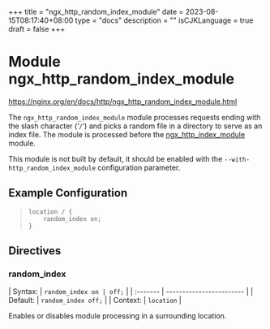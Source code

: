 +++
title = "ngx_http_random_index_module"
date = 2023-08-15T08:17:40+08:00
type = "docs"
description = ""
isCJKLanguage = true
draft = false
+++

# Module ngx_http_random_index_module

https://nginx.org/en/docs/http/ngx_http_random_index_module.html



The `ngx_http_random_index_module` module processes requests ending with the slash character (‘`/`’) and picks a random file in a directory to serve as an index file. The module is processed before the [ngx_http_index_module](https://nginx.org/en/docs/http/ngx_http_index_module.html) module.

This module is not built by default, it should be enabled with the `--with-http_random_index_module` configuration parameter.



## Example Configuration



> ```
> location / {
>     random_index on;
> }
> ```





## Directives



### random_index

| Syntax:  | `random_index on | off;` |
| :------- | ------------------------ |
| Default: | `random_index off;`      |
| Context: | `location`               |

Enables or disables module processing in a surrounding location.